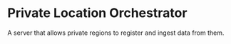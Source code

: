# Private Location Orchestrator


A server that allows private regions to register and ingest data from them.
